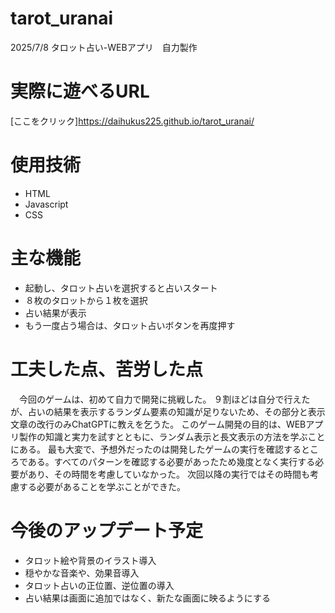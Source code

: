 # tarot_uranai
2025/7/8 タロット占い-WEBアプリ　自力製作

# 実際に遊べるURL
[ここをクリック]https://daihukus225.github.io/tarot_uranai/

# 使用技術
- HTML
- Javascript
- CSS
  
# 主な機能
- 起動し、タロット占いを選択すると占いスタート
- ８枚のタロットから１枚を選択
- 占い結果が表示
- もう一度占う場合は、タロット占いボタンを再度押す

# 工夫した点、苦労した点
　今回のゲームは、初めて自力で開発に挑戦した。
 ９割ほどは自分で行えたが、占いの結果を表示するランダム要素の知識が足りないため、その部分と表示文章の改行のみChatGPTに教えを乞うた。
 このゲーム開発の目的は、WEBアプリ製作の知識と実力を試すとともに、ランダム表示と長文表示の方法を学ぶことにある。
 最も大変で、予想外だったのは開発したゲームの実行を確認するところである。すべてのパターンを確認する必要があったため幾度となく実行する必要があり、その時間を考慮していなかった。
 次回以降の実行ではその時間も考慮する必要があることを学ぶことができた。
 

# 今後のアップデート予定
- タロット絵や背景のイラスト導入
- 穏やかな音楽や、効果音導入
- タロット占いの正位置、逆位置の導入
- 占い結果は画面に追加ではなく、新たな画面に映るようにする
